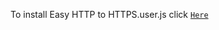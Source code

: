 To install Easy HTTP to HTTPS.user.js click [`Here`](https://github.com/Cybo1927/Userscripts/raw/master/Easy%20HTTP%20to%20HTTPS.user.js)
